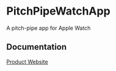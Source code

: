 # PitchPipeWatchApp
A pitch-pipe app for Apple Watch 

## Documentation
[Product Website](https://jody.github.io/PitchPipeWatchApp/)
